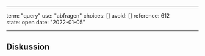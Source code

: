 
---
term:      "query"
use:       "abfragen"
choices:   []
avoid:     []
reference: 612        
state:     open
date:      "2022-01-05"

---

## Diskussion


